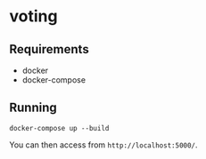 voting
======

Requirements
------------
- docker
- docker-compose

Running
-------
```
docker-compose up --build
```

You can then access from `http://localhost:5000/`.
